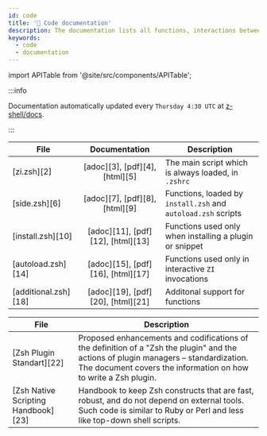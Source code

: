 ```yaml
---
id: code
title: '🔖 Code documentation'
description: The documentation lists all functions, interactions between them, their comments, and features.
keywords:
  - code
  - documentation
---
```


import APITable from '@site/src/components/APITable';

:::info

Documentation automatically updated every `Thursday 4:30 UTC` at [z-shell/docs][1].

:::

<!-- markdownlint-disable MD013 -->

<APITable>

| File                 |           Documentation           | Description                                                   |
| -------------------- | :-------------------------------: | ------------------------------------------------------------- |
| [zi.zsh][2]          |  [adoc][3], [pdf][4], [html][5]   | The main script which is always loaded, in `.zshrc`           |
| [side.zsh][6]        |  [adoc][7], [pdf][8], [html][9]   | Functions, loaded by `install.zsh` and `autoload.zsh` scripts |
| [install.zsh][10]    | [adoc][11], [pdf][12], [html][13] | Functions used only when installing a plugin or snippet       |
| [autoload.zsh][14]   | [adoc][15], [pdf][16], [html][17] | Functions used only in interactive `ZI` invocations           |
| [additional.zsh][18] | [adoc][19], [pdf][20], [html][21] | Additonal support for functions                               |

</APITable>
<APITable>

| File                                | Description                                                                                                                                                                                             |
| ----------------------------------- | ------------------------------------------------------------------------------------------------------------------------------------------------------------------------------------------------------- |
| [Zsh Plugin Standart][22]           | Proposed enhancements and codifications of the definition of a "Zsh the plugin" and the actions of plugin managers – standardization. The document covers the information on how to write a Zsh plugin. |
| [Zsh Native Scripting Handbook][23] | Handbook to keep Zsh constructs that are fast, robust, and do not depend on external tools. Such code is similar to Ruby or Perl and less like top-down shell scripts.                                  |

</APITable>

<!-- markdownlint-enable MD013 -->

[1]: https://github.com/z-shell/docs
